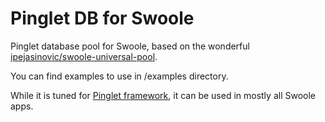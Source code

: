 # Pinglet DB for Swoole

Pinglet database pool for Swoole, based on the wonderful [ipejasinovic/swoole-universal-pool](https://github.com/ipejasinovic/swoole-universal-pool).

You can find examples to use in /examples directory.

While it is tuned for [Pinglet framework](https://github.com/getpinga/pinglet), it can be used in mostly all Swoole apps.
